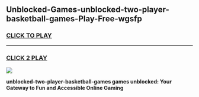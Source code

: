 
## Unblocked-Games-unblocked-two-player-basketball-games-Play-Free-wgsfp
<h3>
<a href="https://premium76.site?title=unblocked-two-player-basketball-games&ref=22A">CLICK TO PLAY</a></h3>
<hr>

<h3>
<a href="https://premium76.site?title=unblocked-two-player-basketball-games&ref=22A">CLICK 2 PLAY</a>
  
</h3>

<a href="https://premium76.site?title=unblocked-two-player-basketball-games&ref=22A"><img src="https://clearcache.store/games.png"></a>


**unblocked-two-player-basketball-games games unblocked: Your Gateway to Fun and Accessible Online Gaming**
